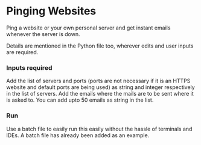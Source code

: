 # Pinging Websites

Ping a website or your own personal server and get instant emails whenever the server is down.

Details are mentioned in the Python file too, wherever edits and user inputs are required.


### Inputs required

Add the list of servers and ports (ports are not necessary if it is an HTTPS website and default ports are being used) as string and integer respectively in the list of servers. Add the emails where the mails are to be sent where it is asked to. You can add upto 50 emails as string in the list.


### Run

Use a batch file to easily run this easily without the hassle of terminals and IDEs. A batch file has already been added as an example.
